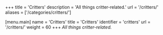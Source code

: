+++
title = 'Critters'
description = 'All things critter-related.'
url = '/critters/'
aliases = ['/categories/critters/']

[menu.main]
name = 'Critters'
title = 'Critters'
identifier = 'critters'
url = '/critters/'
weight = 60
+++
*All things critter-related.*